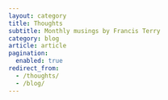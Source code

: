 ```yaml
---
layout: category
title: Thoughts
subtitle: Monthly musings by Francis Terry
category: blog
article: article
pagination: 
  enabled: true
redirect_from:
  - /thoughts/
  - /blog/
---
```

